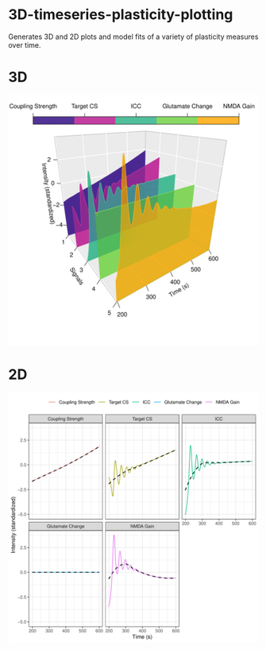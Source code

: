# 3D-timeseries-plasticity-plotting
Generates 3D and 2D plots and model fits of a variety of plasticity measures over time.

# 3D
![title](Plots/3d-plot.png)

# 2D
![title](Plots/2d-plot.png)
